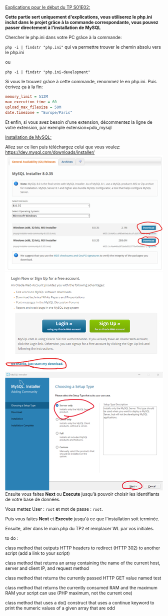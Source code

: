 <u>Explications pour le début du TP S01E02:</u>

**Cette partie sert uniquement d'explications, vous utiliserez le php.ini inclut dans le projet grâce à la commande correspondante, vous pouvez passer directement à l'installation de MySQL**

Chercher le php.ini dans votre PC grâce à la commande: 

``php -i | findstr "php.ini"``
qui va permettre trouver le chemin absolu vers le php.ini


ou

``php -i | findstr "php.ini-development"``

Si vous le trouvez grâce à cette commande, renommez le en php.ini.
Puis écrivez ça à la fin:
```ini 
memory_limit = 512M
max_execution_time = 60
upload_max_filesize = 50M
date.timezone = "Europe/Paris"
```
Et enfin, si vous avez besoin d'une extension, décommentez la ligne de votre extension, par exemple
extension=pdo_mysql


<u>Installation de MySQL:</u>

Allez sur ce lien puis téléchargez celui que vous voulez: https://dev.mysql.com/downloads/installer/
![install_mysql_1.png](ressources_readme%2Finstall_mysql_1.png)
![install_mysql_2.png](ressources_readme%2Finstall_mysql_2.png)
![install_mysql_3.png](ressources_readme%2Finstall_mysql_3.png)
Ensuite vous faites **Next** ou **Execute** jusqu'à pouvoir choisir les identifiants de votre base de données.

Vous mettez User : ``root`` et mot de passe : ``root``.

Puis vous faites **Next** et **Execute** jusqu'à ce que l'installation soit terminée.

Ensuite, aller dans le main.php du TP2 et remplacer WL par vos initiales.




to do :

class method that outputs HTTP headers to redirect (HTTP 302) to another script (add a link to your script)

class method that returns an array containing the name of the current host, server and client IP, and request method

class method that returns the currently passed HTTP GET value named test

class method that returns the currently consumed RAM and the maximum RAM your script can use (PHP maximum, not the current one)

class method that uses a do() construct that uses a continue keyword to print the numeric values of a given array that are odd

